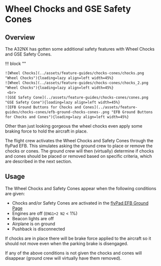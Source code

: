 # Wheel Chocks and GSE Safety Cones

## Overview

The A32NX has gotten some additional safety features with Wheel Chocks and GSE Safety Cones.

!!! block ""

    ![Wheel Chocks](../assets/feature-guides/chocks-cones/chocks.png "Wheel Chocks"){loading=lazy align=left width=45%}
    ![Wheel Chocks](../assets/feature-guides/chocks-cones/chocks_2.png "Wheel Chocks"){loading=lazy align=left width=45%}
     <br>
    ![GSE Safety Cone](../assets/feature-guides/chocks-cones/cones.png "GSE Safety Cone"){loading=lazy align=left width=45%}
    ![EFB Ground Buttons for Chocks and Cones](../assets/feature-guides/chocks-cones/efb-ground-chocks-cones-.png "EFB Ground Buttons for Chocks and Cones"){loading=lazy align=left width=45%}

Other than just looking gorgeous the wheel chocks even apply some braking force to hold the aircraft in place.

The flight crew activates the Wheel Chocks and Safety Cones through the flyPad EFB. This simulates asking the ground crew to place or remove the chocks or cones. The ground crew will then (virtually) determine if chocks and cones should be placed or removed based on specific criteria, which are described in the next section.

## Usage

The Wheel Chocks and Safety Cones appear when the following conditions are given:

- Chocks and/or Safety Cones are activated in the [flyPad EFB Ground Page](flyPad/ground.md)
- Engines are off (`ENG1+2 N2` < 1%)
- Beacon lights are off
- Airplane is on ground
- Pushback is disconnected

If chocks are in place there will be brake force applied to the aircraft so it should not move even when the parking brake is disengaged.

If any of the above conditions is not given the chocks and cones will disappear (ground crew will virtually have them removed).
